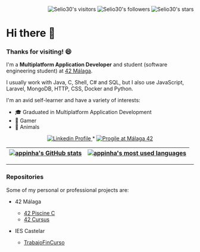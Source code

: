 <p align="right">
  <img alt="Selio30's visitors" src="https://komarev.com/ghpvc/?username=Selio30&color=green" />
  <img alt="Selio30's followers" src="https://img.shields.io/github/followers/Selio30?color=green" />
  <img alt="Selio30's stars" src="https://img.shields.io/github/stars/Selio30?color=green" />
</p>

# Hi there 👋

### Thanks for visiting! 😄

I'm a **Multiplatform Application Developer** and student (software engineering student) at [42 Málaga](https://www.42malaga.com/).

I usually work with Java, C, Shell, C# and SQL, but I also use JavaScript, Laravel, MongoDB, HTTP, CSS, Docker and Python.

I'm an avid self-learner and have a variety of interests:

* 🎓  Graduated in Multiplatform Application Development
* 👾  Gamer
* 🐾  Animals


<p align="center">
  <a href="https://www.linkedin.com/in/selio30/">
    <img alt="Linkedin Profile" src="https://img.shields.io/badge/-Linkedin_Profile-0072b1?style=flat&logo=Linkedin&logoColor=white&link=https://www.linkedin.com/in/selio30/" />
  </a>
  <span> * </span>
  <a href="https://profile.intra.42.fr/users/sbarbero">
    <img alt="Progile at Málaga 42" src="https://img.shields.io/badge/-sbarbero_@_42-ff69b4?style=flat&logoColor=white&link=https://profile.intra.42.fr/users/sbarbero" />
  </a>
</p>

| [![appinha's GitHub stats](https://github-readme-stats.vercel.app/api?username=Selio30&count_private=true&include_all_commits=true&show_icons=true&hide=issues&hide_border=true&theme=jolly)](https://github.com/Selio30?tab=repositories) | [![appinha's most used languages](https://github-readme-stats.vercel.app/api/top-langs/?username=Selio30&layout=compact&hide_border=true&theme=jolly)](https://github.com/Selio30?tab=repositories) |
|:-:|:-:|

---

### Repositories
Some of my personal or professional projects are:

* 42 Málaga
  - [42 Piscine C](https://github.com/Selio30/42-piscine)
  - [42 Cursus](https://github.com/Selio30/42-cursus)
  
* IES Castelar
  - [TrabajoFinCurso](https://github.com/Selio30/TrabajoFinCurso)
